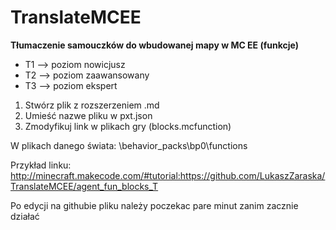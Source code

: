 # TranslateMCEE
**Tłumaczenie samouczków do wbudowanej mapy w MC EE (funkcje)**
- T1 --> poziom nowicjusz
- T2 --> poziom zaawansowany
- T3 --> poziom ekspert

1. Stwórz plik z rozszerzeniem .md 
2. Umieść nazwe pliku w pxt.json
3. Zmodyfikuj link w plikach gry (blocks.mcfunction)

W plikach danego świata:
\behavior_packs\bp0\functions

Przykład linku:
http://minecraft.makecode.com/#tutorial:https://github.com/LukaszZaraska/TranslateMCEE/agent_fun_blocks_T

Po edycji na githubie pliku należy poczekac pare minut zanim zacznie działać 
